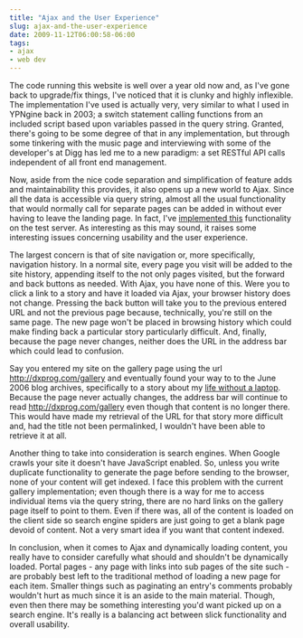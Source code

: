 ```yaml
---
title: "Ajax and the User Experience"
slug: ajax-and-the-user-experience
date: 2009-11-12T06:00:58-06:00
tags:
- ajax
- web dev
---
```

The code running this website is well over a year old now and, as I've gone back to upgrade/fix things, I've noticed that it is clunky and highly inflexible. The implementation I've used is actually very, very similar to what I used in YPNgine back in 2003; a switch statement calling functions from an included script based upon variables passed in the query string. Granted, there's going to be some degree of that in any implementation, but through some tinkering with the music page and interviewing with some of the developer's at Digg has led me to a new paradigm: a set RESTful API calls independent of all front end management.

Now, aside from the nice code separation and simplification of feature adds and maintainability this provides, it also opens up a new world to Ajax. Since all the data is accessible via query string, almost all the usual functionality that would normally call for separate pages can be added in without ever having to leave the landing page. In fact, I've [implemented this](http://dxprog.dyndns.org/dxsite2) functionality on the test server. As interesting as this may sound, it raises some interesting issues concerning usability and the user experience.

The largest concern is that of site navigation or, more specifically, navigation history. In a normal site, every page you visit will be added to the site history, appending itself to the not only pages visited, but the forward and back buttons as needed. With Ajax, you have none of this. Were you to click a link to a story and have it loaded via Ajax, your browser history does not change. Pressing the back button will take you to the previous entered URL and not the previous page because, technically, you're still on the same page. The new page won't be placed in browsing history which could make finding back a particular story particularly difficult. And, finally, because the page never changes, neither does the URL in the address bar which could lead to confusion.

Say you entered my site on the gallery page using the url http://dxprog.com/gallery and eventually found your way to to the June 2006 blog archives, specifically to a story about my [life without a laptop](http://dxprog.com/entry/tryin-to-survive/). Because the page never actually changes, the address bar will continue to read http://dxprog.com/gallery even though that content is no longer there. This would have made my retrieval of the URL for that story more difficult and, had the title not been permalinked, I wouldn't have been able to retrieve it at all.

Another thing to take into consideration is search engines. When Google crawls your site it doesn't have JavaScript enabled. So, unless you write duplicate functionality to generate the page before sending to the browser, none of your content will get indexed. I face this problem with the current gallery implementation; even though there is a way for me to access individual items via the query string, there are no hard links on the gallery page itself to point to them. Even if there was, all of the content is loaded on the client side so search engine spiders are just going to get a blank page devoid of content. Not a very smart idea if you want that content indexed.

In conclusion, when it comes to Ajax and dynamically loading content, you really have to consider carefully what should and shouldn't be dynamically loaded. Portal pages - any page with links into sub pages of the site such - are probably best left to the traditional method of loading a new page for each item. Smaller things such as paginating an entry's comments probably wouldn't hurt as much since it is an aside to the main material. Though, even then there may be something interesting you'd want picked up on a search engine. It's really is a balancing act between slick functionality and overall usability.

